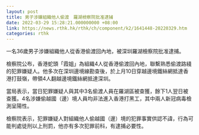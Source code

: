 ```yaml
---
layout: post
title: 男子涉嫌組織他人偷渡　羅湖檢察院批准逮捕
date: 2022-03-29 15:28:21.000000000 +08:00
link: https://news.rthk.hk/rthk/ch/component/k2/1641448-20220329.htm
categories: rthk
---
```


一名36歲男子涉嫌組織他人從香港偷渡回內地，被深圳羅湖檢察院批准逮捕。

檢察院公布，香港蛇頭「霞姐」為組織4人從香港偷渡回內地，聯繫熟悉偷渡路綫的犯罪嫌疑人。他多次在深圳邊境線勘查後，於上月10日穿越邊境鐵絲網抵達香港打鼓嶺，帶領4人翻越邊境鐵絲網抵達深圳。

當局表示，當日犯罪嫌疑人與其中3名偷渡人員在羅湖區被查獲，餘下1人翌日被查獲。4名涉嫌偷越國（邊）境人員均非法進入香港打黑工，其中兩人新冠病毒檢測呈陽性。

檢察院表示，犯罪嫌疑人對組織他人偷越國（邊）境的犯罪事實供認不諱，行為可能判處徒刑以上刑罰，他亦有多次犯罪前科，有逮捕必要性。
